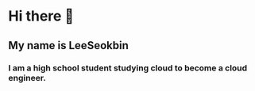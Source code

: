 # Hi there 👋
## My name is LeeSeokbin

### I am a high school student studying cloud to become a cloud engineer. <h1><img src="https://github.com/LeeSeokBln/LeeSeokbln/assets/101256150/dbacbaa4-977e-4bf3-aca5-68770644b302" width="10"><h1>



